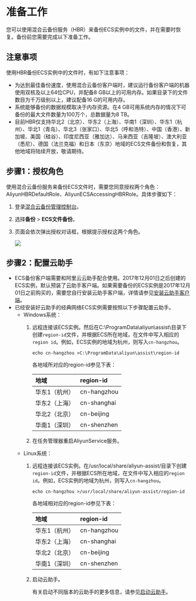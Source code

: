 # 准备工作

您可以使用混合云备份服务（HBR）来备份ECS实例中的文件，并在需要时恢复。备份前您需要完成以下准备工作。

## 注意事项

使用HBR备份ECS实例中的文件时，有如下注意事项：

-   为达到最佳备份速度，使用混合云备份客户端时，建议运行备份客户端的机器使用双核及以上64位CPU，并配备8 GB以上的可用内存。如果目录下的文件数目为千万级别以上，建议配备16 G的可用内存。
-   系统能够备份的数据规模取决于内存资源。在4 GB可用系统内存的情况下可备份的最大文件数量为100万个，总数据量为8 TB。
-   目前HBR仅支持华北2（北京）、华东2（上海）、华南1（深圳）、华东1（杭州）、华北1（青岛）、华北3（张家口）、华北5（呼和浩特）、中国（香港）、新加坡、美国（硅谷）、印度尼西亚（雅加达）、马来西亚（吉隆坡）、澳大利亚（悉尼）、德国（法兰克福）和日本（东京）地域的ECS文件备份和恢复，其他地域将陆续开放，敬请期待。

## 步骤1：授权角色

使用混合云备份服务来备份ECS文件时，需要您同意授权两个角色：AliyunHBRDefaultRole、AliyunECSAccessingHBRRole。具体步骤如下：

1.  登录[混合云备份管理控制台](https://hbr.console.aliyun.com)。

2.  选择**备份** \> **ECS文件备份**。

3.  页面会依次弹出授权对话框，根据提示授权这两个角色。

    ![](https://static-aliyun-doc.oss-cn-hangzhou.aliyuncs.com/assets/img/zh-CN/2631549951/p37733.png)


## 步骤2：配置云助手

-   ECS备份客户端需要和阿里云云助手配合使用。2017年12月01日之后创建的ECS实例，默认预装了云助手客户端。如果需要备份的ECS实例是2017年12月01日之前购买的，需要您自行安装云助手客户端，详情请参见[安装云助手客户端](/cn.zh-CN/运维与监控/云助手/配置云助手客户端/安装云助手客户端.md)。
-   已经安装好云助手的经典网络ECS实例需要按照以下步骤配置云助手。
    -   Windows系统：
        1.  远程连接该ECS实例。然后在C:\\ProgramData\\aliyun\\assist\\目录下创建`region-id`文件，并根据ECS所在地域，在文件中写入相应的`region id`。例如，ECS实例的地域为杭州，则写入`cn-hangzhou`。

            ```
            echo cn-hangzhou >C:\ProgramData\aliyun\assist\region-id
            ```

            各地域所对应的region-id参见下表：

            |地域|region-id|
            |:-|:--------|
            |华东1（杭州）|cn-hangzhou|
            |华东2（上海）|cn-shanghai|
            |华北2（北京）|cn-beijing|
            |华南1（深圳）|cn-shenzhen|

        2.  在任务管理器重启AliyunService服务。
    -   Linux系统：
        1.  远程连接该ECS实例。在/usr/local/share/aliyun-assist/目录下创建`region-id`文件，并根据ECS所在地域，在文件中写入相应的`region id`。例如，ECS实例的地域为杭州，则写入`cn-hangzhou`。

            ```
            echo cn-hangzhou >/usr/local/share/aliyun-assist/region-id
            ```

            各地域相对应的region-id参见下表：

            |地域|region-id|
            |:-|:--------|
            |华东1（杭州）|cn-hangzhou|
            |华东2（上海）|cn-shanghai|
            |华北2（北京）|cn-beijing|
            |华南1（深圳）|cn-shenzhen|

        2.  启动云助手。

            有关启动不同版本的云助手的更多信息，请参见[启动云助手](https://help.aliyun.com/document_detail/134379.html?spm=a2c4g.11186623.6.952.d7377fc1vmkaOe#title-f6s-0gw-m2d)。


